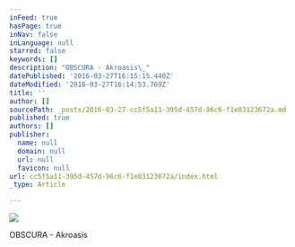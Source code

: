 ```yaml
---
inFeed: true
hasPage: true
inNav: false
inLanguage: null
starred: false
keywords: []
description: "OBSCURA - Akroasis\_"
datePublished: '2016-03-27T16:15:15.440Z'
dateModified: '2016-03-27T16:14:53.769Z'
title: ''
author: []
sourcePath: _posts/2016-03-27-cc5f5a11-395d-457d-96c6-f1e83123672a.md
published: true
authors: []
publisher:
  name: null
  domain: null
  url: null
  favicon: null
url: cc5f5a11-395d-457d-96c6-f1e83123672a/index.html
_type: Article

---
```

![](https://the-grid-user-content.s3-us-west-2.amazonaws.com/9eb420a1-7747-4f49-9d0d-499ea168c067.jpg)

OBSCURA - Akroasis